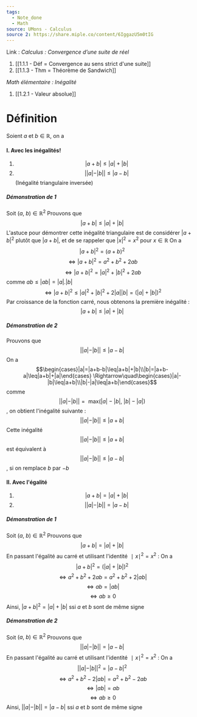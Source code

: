 ```yaml
---
tags:
  - Note_done
  - Math
source: UMons - Calculus
source 2: https://share.miple.co/content/6IggazU5m0tIG
---
```


Link :
_Calculus : Convergence d’une suite de réel_
1. [[1.1.1 - Déf = Convergence au sens strict d'une suite]]
2. [[1.1.3 - Thm = Théorème de Sandwich]]

_Math élémentaire : Inégalité_
1. [[1.2.1 - Valeur absolue]]

# Définition
Soient $a$ et $b \in \mathbb{R}$, on a 
#### I. Avec les inégalités! 
1. $$|a+b| \le |a|+|b|$$
2. $$||a|-|b|| \le |a-b|$$ (Inégalité triangulaire inversée)

##### Démonstration de 1
Soit $(a,\ b) \in \mathbb{R}^2$ 
Prouvons que $$|a+b| \le |a|+|b|$$
L'astuce pour démontrer cette inégalité triangulaire est de considérer $|a+b|^2$ plutôt que $|a+b|$, et de se rappeler que $|x|^2 = x^2$ pour $x \in \mathbb{R}$ 
On a $$|a+b|^2 = (a+b)^2$$$$\iff |a+b|^2 = a^2+b^2+2ab$$$$\iff |a+b|^2 = |a|^2+|b|^2+2ab$$ comme $ab \le |ab| = |a|.|b|$
$$\iff |a+b|^2 \le |a|^2+|b|^2 + 2|a||b| = (|a|+|b|)^2$$
Par croissance de la fonction carré, nous obtenons la première inégalité : $$|a+b| \le |a|+|b|$$

##### Démonstration de 2
Prouvons que $$||a|-|b|| \le |a-b|$$
On a $$\begin{cases}|a|=|a+b-b|\leq|a+b|+|b|\\|b|=|a+b-a|\leq|a+b|+|a|\end{cases} \Rightarrow\quad\begin{cases}|a|-|b|\leq|a+b|\\|b|-|a|\leq|a+b|\end{cases}$$ comme $$||a|-|b||= \text{ max}(|a|-|b|,\ |b|-|a|)$$, on obtient l'inégalité suivante : $$||a|-|b|| \le |a+b|$$
Cette inégalité $$||a|-|b|| \le |a+b|$$ est équivalent à $$||a|-|b|| \le |a-b|$$, si on remplace $b$ par $-b$ 
#### II. Avec l'égalité
1. $$|a+b| = |a|+|b|$$
2. $$||a|-|b|| = |a-b|$$

##### Démonstration de 1
Soit $(a,\ b) \in \mathbb{R}^2$ 
Prouvons que $$|a+b| = |a|+|b|$$
En passant l'égalité au carré et utilisant l'identité $∣x∣^2=x^2$ :
On a $$|a+b|^2 = (|a|+|b|)^2$$$$\iff a^2+b^2+2ab = a^2+b^2+2|ab|$$$$\iff ab = |ab|$$$$\iff ab \ge 0$$
Ainsi, $|a+b|^2 = |a|+|b|$ ssi $a$ et $b$ sont de même signe

##### Démonstration de 2
Soit $(a,\ b) \in \mathbb{R}^2$ 
Prouvons que $$||a|-|b|| = |a-b|$$
En passant l'égalité au carré et utilisant l'identité $∣x∣^2=x^2$ :
On a $$||a|-|b||^2 = |a-b|^2$$$$\iff a^2+b^2-2|ab| = a^2+b^2-2ab$$$$\iff |ab| =ab$$ $$\iff ab \ge 0$$
Ainsi, $||a|-|b|| = |a-b|$ ssi $a$ et $b$ sont de même signe